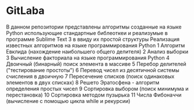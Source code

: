 # GitLaba
В данном репозитории представлены алгоритмы созданные на языке Python использующие стандартные библеоткеи и реализумые в программе Sublime Text 3 в ввиду их простой структуры 
Реализация известных алгоритмов на языке программирования Python
1 Алгоритм Евклида (нахождение наибольшего общего делителя)
2 Анализ выборки
3 Вычисление факториала на языке программирования Python
4 Двоичный (бинарный) поиск элемента в массиве
5 Перебор делителей ("тестирование простоты")
6 Перевод чисел из десятичной системы счисления в двоичную
7 Пересечение списков (поиск одинаковых элементов в двух списках)
8 Решето Эратосфена - алгоритм определения простых чисел
9 Сортировка выбором (поиск минимума и перестановка)
10 Сортировка методом пузырька
11 Числа Фибоначчи (вычисление с помощью цикла while и рекурсии)
